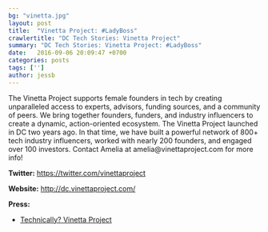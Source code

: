 ```yaml
---
bg: "vinetta.jpg"
layout: post
title:  "Vinetta Project: #LadyBoss"
crawlertitle: "DC Tech Stories: Vinetta Project"
summary: "DC Tech Stories: Vinetta Project: #LadyBoss"
date:   2016-09-06 20:09:47 +0700
categories: posts
tags: ['']
author: jessb
---
```


<p class="no-margin">The Vinetta Project supports female founders in tech by creating unparalleled access to experts, advisors, funding sources, and a community of peers. We bring together founders, funders, and industry influencers to create a dynamic, action-oriented ecosystem. The Vinetta Project launched in DC two years ago. In that time, we have built a powerful network of 800+ tech industry influencers, worked with nearly 200 founders, and engaged over 100 investors. Contact Amelia at
amelia@vinettaproject.com for more info!</p>


<p><strong>Twitter:</strong> <a href="https://twitter.com/vinettaproject ">https://twitter.com/vinettaproject </a></p> 
<p><strong>Website:</strong> <a href="http://dc.vinettaproject.com/  ">http://dc.vinettaproject.com/  </a></p>
<p><strong>Press:</strong>
    <ul class="no-bullets">
    <li><a class="red"  href="https://technical.ly/dc/2016/02/10/vinetta-project-dc-venture-capital/ ">Technically? Vinetta Project</a></li>
    </ul> 
</p>
